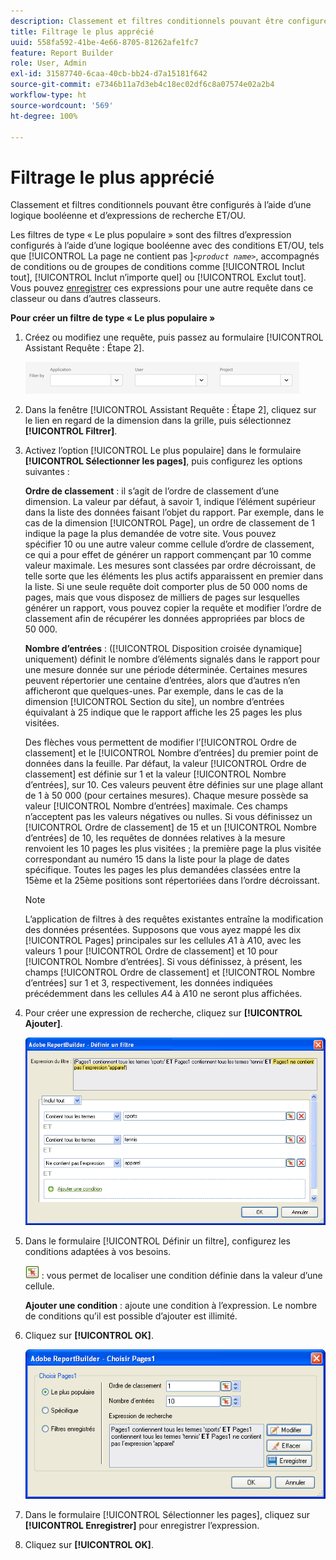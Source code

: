 ```yaml
---
description: Classement et filtres conditionnels pouvant être configurés à l’aide d’une logique booléenne et d’expressions de recherche ET/OU.
title: Filtrage le plus apprécié
uuid: 558fa592-41be-4e66-8705-81262afe1fc7
feature: Report Builder
role: User, Admin
exl-id: 31587740-6caa-40cb-bb24-d7a15181f642
source-git-commit: e7346b11a7d3eb4c18ec02df6c8a07574e02a2b4
workflow-type: ht
source-wordcount: '569'
ht-degree: 100%

---
```


# Filtrage le plus apprécié

Classement et filtres conditionnels pouvant être configurés à l’aide d’une logique booléenne et d’expressions de recherche ET/OU.

Les filtres de type « Le plus populaire » sont des filtres d’expression configurés à l’aide d’une logique booléenne avec des conditions ET/OU, tels que [!UICONTROL La page ne contient pas ]*`<product name>`*, accompagnés de conditions ou de groupes de conditions comme [!UICONTROL Inclut tout], [!UICONTROL Inclut n’importe quel] ou [!UICONTROL Exclut tout]. Vous pouvez [enregistrer](/help/analyze/report-builder/layout/c-filter-dimensions/saved-filters.md) ces expressions pour une autre requête dans ce classeur ou dans d’autres classeurs.

**Pour créer un filtre de type « Le plus populaire »**

1. Créez ou modifiez une requête, puis passez au formulaire [!UICONTROL Assistant Requête : Étape 2].

   ![Infos sur l’étape](/help/admin/admin/assets/filter.png)

1. Dans la fenêtre [!UICONTROL Assistant Requête : Étape 2], cliquez sur le lien en regard de la dimension dans la grille, puis sélectionnez **[!UICONTROL Filtrer]**.
1. Activez l’option [!UICONTROL Le plus populaire] dans le formulaire **[!UICONTROL Sélectionner les pages]**, puis configurez les options suivantes :

   **Ordre de classement** : il s’agit de l’ordre de classement d’une dimension. La valeur par défaut, à savoir 1, indique l’élément supérieur dans la liste des données faisant l’objet du rapport. Par exemple, dans le cas de la dimension [!UICONTROL Page], un ordre de classement de 1 indique la page la plus demandée de votre site. Vous pouvez spécifier 10 ou une autre valeur comme cellule d’ordre de classement, ce qui a pour effet de générer un rapport commençant par 10 comme valeur maximale. Les mesures sont classées par ordre décroissant, de telle sorte que les éléments les plus actifs apparaissent en premier dans la liste. Si une seule requête doit comporter plus de 50 000 noms de pages, mais que vous disposez de milliers de pages sur lesquelles générer un rapport, vous pouvez copier la requête et modifier l’ordre de classement afin de récupérer les données appropriées par blocs de 50 000.

   **Nombre d’entrées** : ([!UICONTROL Disposition croisée dynamique] uniquement) définit le nombre d’éléments signalés dans le rapport pour une mesure donnée sur une période déterminée. Certaines mesures peuvent répertorier une centaine d’entrées, alors que d’autres n’en afficheront que quelques-unes. Par exemple, dans le cas de la dimension [!UICONTROL Section du site], un nombre d’entrées équivalant à 25 indique que le rapport affiche les 25 pages les plus visitées.

   Des flèches vous permettent de modifier l’[!UICONTROL Ordre de classement] et le [!UICONTROL Nombre d’entrées] du premier point de données dans la feuille. Par défaut, la valeur [!UICONTROL Ordre de classement] est définie sur 1 et la valeur [!UICONTROL Nombre d’entrées], sur 10. Ces valeurs peuvent être définies sur une plage allant de 1 à 50 000 (pour certaines mesures). Chaque mesure possède sa valeur [!UICONTROL Nombre d’entrées] maximale. Ces champs n’acceptent pas les valeurs négatives ou nulles. Si vous définissez un [!UICONTROL Ordre de classement] de 15 et un [!UICONTROL Nombre d’entrées] de 10, les requêtes de données relatives à la mesure renvoient les 10 pages les plus visitées ; la première page la plus visitée correspondant au numéro 15 dans la liste pour la plage de dates spécifique. Toutes les pages les plus demandées classées entre la 15ème et la 25ème positions sont répertoriées dans l’ordre décroissant.

   >[!NOTE]
   >
   >L’application de filtres à des requêtes existantes entraîne la modification des données présentées. Supposons que vous ayez mappé les dix [!UICONTROL Pages] principales sur les cellules $A$1 à $A$10, avec les valeurs 1 pour [!UICONTROL Ordre de classement] et 10 pour [!UICONTROL Nombre d’entrées]. Si vous définissez, à présent, les champs [!UICONTROL Ordre de classement] et [!UICONTROL Nombre d’entrées] sur 1 et 3, respectivement, les données indiquées précédemment dans les cellules $A$4 à $A$10 ne seront plus affichées.

1. Pour créer une expression de recherche, cliquez sur **[!UICONTROL Ajouter]**.

   ![Infos sur l’étape](assets/expressions_define_filter.png)

1. Dans le formulaire [!UICONTROL Définir un filtre], configurez les conditions adaptées à vos besoins.

   ![select_cell_icon.png](assets/select_cell_icon.png) : vous permet de localiser une condition définie dans la valeur d’une cellule.

   **Ajouter une condition** : ajoute une condition à l’expression. Le nombre de conditions qu’il est possible d’ajouter est illimité.

1. Cliquez sur **[!UICONTROL OK]**.

   ![Infos sur l’étape](assets/choose_page_02.png)

1. Dans le formulaire [!UICONTROL Sélectionner les pages], cliquez sur **[!UICONTROL Enregistrer]** pour enregistrer l’expression.
1. Cliquez sur **[!UICONTROL OK]**.
